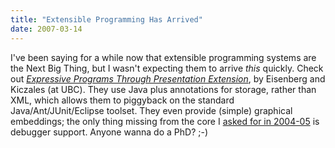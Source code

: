 ```yaml
---
title: "Extensible Programming Has Arrived"
date: 2007-03-14
---
```

I've been saying for a while now that extensible programming systems are the Next Big Thing, but I wasn't expecting them to arrive <em>this</em> quickly.  Check out <a href="http://www.cs.ubc.ca/~ade/research/ade-aosd.07.pdf"><em>Expressive Programs Through Presentation Extension</em></a>, by Eisenberg and Kiczales (at UBC).  They use Java plus annotations for storage, rather than XML, which allows them to piggyback on the standard Java/Ant/JUnit/Eclipse toolset.  They even provide (simple) graphical embeddings; the only thing missing from the core I <a href="http://www.acmqueue.com/modules.php?name=Content&pa=showpage&pid=247&page=1">asked for in 2004-05</a> is debugger support.  Anyone wanna do a PhD? ;-)
